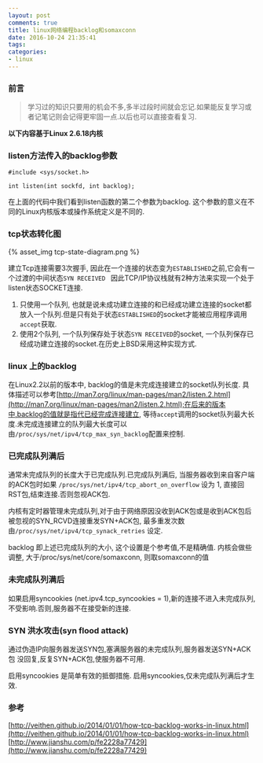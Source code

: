 ```yaml
---
layout: post
comments: true
title: linux网络编程backlog和somaxconn
date: 2016-10-24 21:35:41
tags:
categories:
- linux
---
```


### 前言

> 学习过的知识只要用的机会不多,多半过段时间就会忘记.如果能反复学习或者记笔记则会记得更牢固一点.以后也可以直接查看复习.

**以下内容基于Linux 2.6.18内核**

### listen方法传入的backlog参数

    #include <sys/socket.h>

    int listen(int sockfd, int backlog);
    
在上面的代码中我们看到listen函数的第二个参数为backlog. 这个参数的意义在不同的Linux内核版本或操作系统定义是不同的.

<!-- more -->

### tcp状态转化图

{% asset_img tcp-state-diagram.png %}

建立Tcp连接需要3次握手, 因此在一个连接的状态变为`ESTABLISHED`之前,它会有一个过渡的中间状态`SYN RECEIVED `
因此TCP/IP协议栈就有2种方法来实现一个处于listen状态SOCKET连接.

1. 只使用一个队列, 也就是说未成功建立连接的和已经成功建立连接的socket都放入一个队列.但是只有处于状态`ESTABLISHED`的socket才能被应用程序调用`accept`获取.
2. 使用2个队列, 一个队列保存处于状态`SYN RECEIVED`的socket, 一个队列保存已经成功建立连接的socket.在历史上BSD采用这种实现方式.

### linux 上的backlog

在Linux2.2以前的版本中, backlog的值是未完成连接建立的socket队列长度. 具体描述可以参考[http://man7.org/linux/man-pages/man2/listen.2.html](http://man7.org/linux/man-pages/man2/listen.2.html);在后来的版本中,backlog的值就是指代已经完成连接建立, 等待`accept`调用的socket队列最大长度.未完成连接建立的队列最大长度可以由`/proc/sys/net/ipv4/tcp_max_syn_backlog`配置来控制.


### 已完成队列满后

通常未完成队列的长度大于已完成队列.已完成队列满后, 当服务器收到来自客户端的ACK包时如果 `/proc/sys/net/ipv4/tcp_abort_on_overflow` 设为 1, 直接回RST包,结束连接.否则忽视ACK包.

内核有定时器管理未完成队列,对于由于网络原因没收到ACK包或是收到ACK包后被忽视的SYN_RCVD连接重发SYN+ACK包, 最多重发次数由`/proc/sys/net/ipv4/tcp_synack_retries` 设定.

backlog 即上述已完成队列的大小, 这个设置是个参考值,不是精确值. 内核会做些调整, 大于/proc/sys/net/core/somaxconn, 则取somaxconn的值

### 未完成队列满后

如果启用syncookies (net.ipv4.tcp_syncookies = 1),新的连接不进入未完成队列,不受影响.否则,服务器不在接受新的连接.

### SYN 洪水攻击(syn flood attack)

通过伪造IP向服务器发送SYN包,塞满服务器的未完成队列,服务器发送SYN+ACK包 没回复,反复SYN+ACK包,使服务器不可用.

启用syncookies 是简单有效的抵御措施.
启用syncookies,仅未完成队列满后才生效.


### 参考

[http://veithen.github.io/2014/01/01/how-tcp-backlog-works-in-linux.html](http://veithen.github.io/2014/01/01/how-tcp-backlog-works-in-linux.html)
[http://www.jianshu.com/p/fe2228a77429](http://www.jianshu.com/p/fe2228a77429)





  






